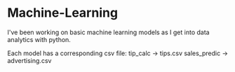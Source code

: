# Machine-Learning
I've been working on basic machine learning models as I get into data analytics with python. 

Each model has a corresponding csv file:
tip_calc -> tips.csv
sales_predic -> advertising.csv
